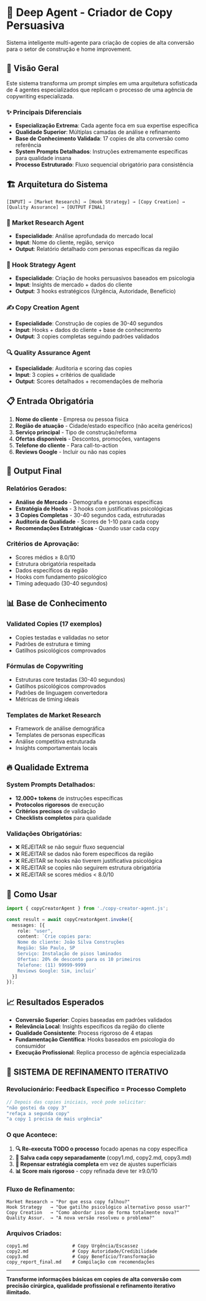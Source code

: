 # 🎯 Deep Agent - Criador de Copy Persuasiva

Sistema inteligente multi-agente para criação de copies de alta conversão para o setor de construção e home improvement.

## 🚀 Visão Geral

Este sistema transforma um prompt simples em uma arquitetura sofisticada de 4 agentes especializados que replicam o processo de uma agência de copywriting especializada.

### ✨ Principais Diferenciais

- **Especialização Extrema**: Cada agente foca em sua expertise específica
- **Qualidade Superior**: Múltiplas camadas de análise e refinamento
- **Base de Conhecimento Validada**: 17 copies de alta conversão como referência
- **System Prompts Detalhados**: Instruções extremamente específicas para qualidade insana
- **Processo Estruturado**: Fluxo sequencial obrigatório para consistência

## 🏗️ Arquitetura do Sistema

```
[INPUT] → [Market Research] → [Hook Strategy] → [Copy Creation] → [Quality Assurance] → [OUTPUT FINAL]
```

### 🔬 Market Research Agent
- **Especialidade**: Análise aprofundada do mercado local
- **Input**: Nome do cliente, região, serviço
- **Output**: Relatório detalhado com personas específicas da região

### 🎣 Hook Strategy Agent
- **Especialidade**: Criação de hooks persuasivos baseados em psicologia
- **Input**: Insights de mercado + dados do cliente
- **Output**: 3 hooks estratégicos (Urgência, Autoridade, Benefício)

### ✍️ Copy Creation Agent
- **Especialidade**: Construção de copies de 30-40 segundos
- **Input**: Hooks + dados do cliente + base de conhecimento
- **Output**: 3 copies completas seguindo padrões validados

### 🔍 Quality Assurance Agent
- **Especialidade**: Auditoria e scoring das copies
- **Input**: 3 copies + critérios de qualidade
- **Output**: Scores detalhados + recomendações de melhoria

## 📋 Entrada Obrigatória

1. **Nome do cliente** - Empresa ou pessoa física
2. **Região de atuação** - Cidade/estado específico (não aceita genéricos)
3. **Serviço principal** - Tipo de construção/reforma
4. **Ofertas disponíveis** - Descontos, promoções, vantagens
5. **Telefone do cliente** - Para call-to-action
6. **Reviews Google** - Incluir ou não nas copies

## 🎯 Output Final

### Relatórios Gerados:
- **Análise de Mercado** - Demografia e personas específicas
- **Estratégia de Hooks** - 3 hooks com justificativas psicológicas
- **3 Copies Completas** - 30-40 segundos cada, estruturadas
- **Auditoria de Qualidade** - Scores de 1-10 para cada copy
- **Recomendações Estratégicas** - Quando usar cada copy

### Critérios de Aprovação:
- Scores médios ≥ 8.0/10
- Estrutura obrigatória respeitada
- Dados específicos da região
- Hooks com fundamento psicológico
- Timing adequado (30-40 segundos)

## 📊 Base de Conhecimento

### Validated Copies (17 exemplos)
- Copies testadas e validadas no setor
- Padrões de estrutura e timing
- Gatilhos psicológicos comprovados

### Fórmulas de Copywriting
- Estruturas core testadas (30-40 segundos)
- Gatilhos psicológicos comprovados
- Padrões de linguagem convertedora
- Métricas de timing ideais

### Templates de Market Research
- Framework de análise demográfica
- Templates de personas específicas
- Análise competitiva estruturada
- Insights comportamentais locais

## 🔥 Qualidade Extrema

### System Prompts Detalhados:
- **12.000+ tokens** de instruções específicas
- **Protocolos rigorosos** de execução
- **Critérios precisos** de validação
- **Checklists completos** para qualidade

### Validações Obrigatórias:
- ❌ REJEITAR se não seguir fluxo sequencial
- ❌ REJEITAR se dados não forem específicos da região
- ❌ REJEITAR se hooks não tiverem justificativa psicológica
- ❌ REJEITAR se copies não seguirem estrutura obrigatória
- ❌ REJEITAR se scores médios < 8.0/10

## 🚀 Como Usar

```typescript
import { copyCreatorAgent } from './copy-creator-agent.js';

const result = await copyCreatorAgent.invoke({
  messages: [{
    role: "user",
    content: `Crie copies para:
    Nome do cliente: João Silva Construções
    Região: São Paulo, SP
    Serviço: Instalação de pisos laminados
    Ofertas: 20% de desconto para os 10 primeiros
    Telefone: (11) 99999-9999
    Reviews Google: Sim, incluir`
  }]
});
```

## 📈 Resultados Esperados

- **Conversão Superior**: Copies baseadas em padrões validados
- **Relevância Local**: Insights específicos da região do cliente
- **Qualidade Consistente**: Process rigoroso de 4 etapas
- **Fundamentação Científica**: Hooks baseados em psicologia do consumidor
- **Execução Profissional**: Replica processo de agência especializada

## 🔄 SISTEMA DE REFINAMENTO ITERATIVO

### **Revolucionário: Feedback Específico = Processo Completo**

```typescript
// Depois das copies iniciais, você pode solicitar:
"não gostei da copy 3"
"refaça a segunda copy"
"a copy 1 precisa de mais urgência"
```

### **O que Acontece:**
1. **🔍 Re-executa TODO o processo** focado apenas na copy específica
2. **📁 Salva cada copy separadamente** (copy1.md, copy2.md, copy3.md)
3. **🧠 Repensar estratégia completa** em vez de ajustes superficiais
4. **📊 Score mais rigoroso** - copy refinada deve ter ≥9.0/10

### **Fluxo de Refinamento:**
```
Market Research → "Por que essa copy falhou?"
Hook Strategy   → "Que gatilho psicológico alternativo posso usar?"
Copy Creation   → "Como abordar isso de forma totalmente nova?"
Quality Assur.  → "A nova versão resolveu o problema?"
```

### **Arquivos Criados:**
```
copy1.md                # Copy Urgência/Escassez
copy2.md                # Copy Autoridade/Credibilidade
copy3.md                # Copy Benefício/Transformação
copy_report_final.md    # Compilação com recomendações
```

---

**Transforme informações básicas em copies de alta conversão com precisão cirúrgica, qualidade profissional e refinamento iterativo ilimitado.**